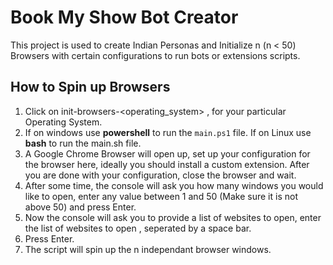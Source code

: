 # Book My Show Bot Creator

This project is used to create Indian Personas and Initialize n (n < 50) Browsers with certain configurations to run bots or extensions scripts.

## How to Spin up Browsers

1. Click on init-browsers-<operating_system> , for your particular Operating System.
2. If on windows use **powershell** to run the <code>main.ps1</code> file. If on Linux use **bash** to run the main.sh file.
3. A Google Chrome Browser will open up, set up your configuration for the browser here, ideally you should install a custom extension. After you are done with your configuration, close the browser and wait.
4. After some time, the console will ask you how many windows you would like to open, enter any value between 1 and 50 (Make sure it is not above 50) and press Enter.
5. Now the console will ask you to provide a list of websites to open, enter the list of websites to open , seperated by a space bar.
6. Press Enter.
7. The script will spin up the n independant browser windows.
